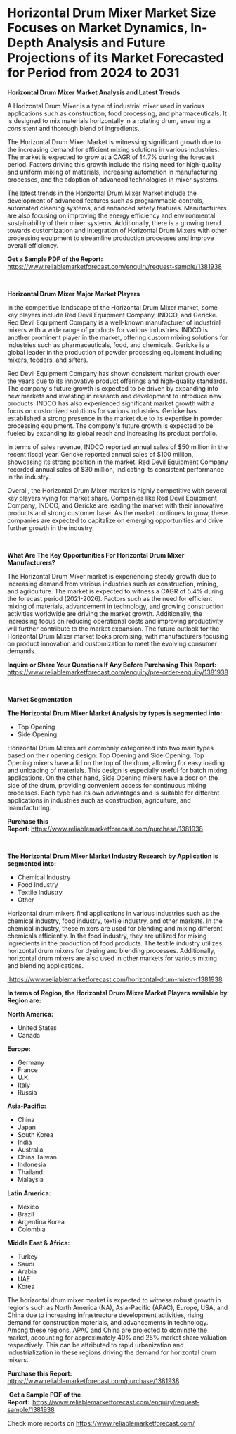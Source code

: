 <p><h1>Horizontal Drum Mixer Market Size Focuses on Market Dynamics, In-Depth Analysis and Future Projections of its Market Forecasted for Period from 2024 to 2031</h1></p><p><strong>Horizontal Drum Mixer Market Analysis and Latest Trends</strong></p>
<p><p>A Horizontal Drum Mixer is a type of industrial mixer used in various applications such as construction, food processing, and pharmaceuticals. It is designed to mix materials horizontally in a rotating drum, ensuring a consistent and thorough blend of ingredients.</p><p>The Horizontal Drum Mixer Market is witnessing significant growth due to the increasing demand for efficient mixing solutions in various industries. The market is expected to grow at a CAGR of 14.7% during the forecast period. Factors driving this growth include the rising need for high-quality and uniform mixing of materials, increasing automation in manufacturing processes, and the adoption of advanced technologies in mixer systems.</p><p>The latest trends in the Horizontal Drum Mixer Market include the development of advanced features such as programmable controls, automated cleaning systems, and enhanced safety features. Manufacturers are also focusing on improving the energy efficiency and environmental sustainability of their mixer systems. Additionally, there is a growing trend towards customization and integration of Horizontal Drum Mixers with other processing equipment to streamline production processes and improve overall efficiency.</p></p>
<p><strong>Get a Sample PDF of the Report:&nbsp;</strong> <a href="https://www.reliablemarketforecast.com/enquiry/request-sample/1381938">https://www.reliablemarketforecast.com/enquiry/request-sample/1381938</a></p>
<p>&nbsp;</p>
<p><strong>Horizontal Drum Mixer Major Market Players</strong></p>
<p><p>In the competitive landscape of the Horizontal Drum Mixer market, some key players include Red Devil Equipment Company, INDCO, and Gericke. Red Devil Equipment Company is a well-known manufacturer of industrial mixers with a wide range of products for various industries. INDCO is another prominent player in the market, offering custom mixing solutions for industries such as pharmaceuticals, food, and chemicals. Gericke is a global leader in the production of powder processing equipment including mixers, feeders, and sifters.</p><p>Red Devil Equipment Company has shown consistent market growth over the years due to its innovative product offerings and high-quality standards. The company's future growth is expected to be driven by expanding into new markets and investing in research and development to introduce new products. INDCO has also experienced significant market growth with a focus on customized solutions for various industries. Gericke has established a strong presence in the market due to its expertise in powder processing equipment. The company's future growth is expected to be fueled by expanding its global reach and increasing its product portfolio.</p><p>In terms of sales revenue, INDCO reported annual sales of $50 million in the recent fiscal year. Gericke reported annual sales of $100 million, showcasing its strong position in the market. Red Devil Equipment Company recorded annual sales of $30 million, indicating its consistent performance in the industry.</p><p>Overall, the Horizontal Drum Mixer market is highly competitive with several key players vying for market share. Companies like Red Devil Equipment Company, INDCO, and Gericke are leading the market with their innovative products and strong customer base. As the market continues to grow, these companies are expected to capitalize on emerging opportunities and drive further growth in the industry.</p></p>
<p>&nbsp;</p>
<p><strong>What Are The Key Opportunities For Horizontal Drum Mixer Manufacturers?</strong></p>
<p><p>The Horizontal Drum Mixer market is experiencing steady growth due to increasing demand from various industries such as construction, mining, and agriculture. The market is expected to witness a CAGR of 5.4% during the forecast period (2021-2026). Factors such as the need for efficient mixing of materials, advancement in technology, and growing construction activities worldwide are driving the market growth. Additionally, the increasing focus on reducing operational costs and improving productivity will further contribute to the market expansion. The future outlook for the Horizontal Drum Mixer market looks promising, with manufacturers focusing on product innovation and customization to meet the evolving consumer demands.</p></p>
<p><strong>Inquire or Share Your Questions If Any Before Purchasing This Report:</strong> <a href="https://www.reliablemarketforecast.com/enquiry/pre-order-enquiry/1381938">https://www.reliablemarketforecast.com/enquiry/pre-order-enquiry/1381938</a></p>
<p>&nbsp;</p>
<p><strong>Market Segmentation</strong></p>
<p><strong>The Horizontal Drum Mixer Market Analysis by types is segmented into:</strong></p>
<p><ul><li>Top Opening</li><li>Side Opening</li></ul></p>
<p><p>Horizontal Drum Mixers are commonly categorized into two main types based on their opening design: Top Opening and Side Opening. Top Opening mixers have a lid on the top of the drum, allowing for easy loading and unloading of materials. This design is especially useful for batch mixing applications. On the other hand, Side Opening mixers have a door on the side of the drum, providing convenient access for continuous mixing processes. Each type has its own advantages and is suitable for different applications in industries such as construction, agriculture, and manufacturing.</p></p>
<p><strong>Purchase this Report:&nbsp;</strong><a href="https://www.reliablemarketforecast.com/purchase/1381938">https://www.reliablemarketforecast.com/purchase/1381938</a></p>
<p>&nbsp;</p>
<p><strong>The Horizontal Drum Mixer Market Industry Research by Application is segmented into:</strong></p>
<p><ul><li>Chemical Industry</li><li>Food Industry</li><li>Textile Industry</li><li>Other</li></ul></p>
<p><p>Horizontal drum mixers find applications in various industries such as the chemical industry, food industry, textile industry, and other markets. In the chemical industry, these mixers are used for blending and mixing different chemicals efficiently. In the food industry, they are utilized for mixing ingredients in the production of food products. The textile industry utilizes horizontal drum mixers for dyeing and blending processes. Additionally, horizontal drum mixers are also used in other markets for various mixing and blending applications.</p></p>
<p><a href="https://www.reliablemarketforecast.com/horizontal-drum-mixer-r1381938">&nbsp;https://www.reliablemarketforecast.com/horizontal-drum-mixer-r1381938</a></p>
<p><strong>In terms of Region, the Horizontal Drum Mixer Market Players available by Region are:</strong></p>
<p>
    <p> <strong> North America: </strong>
        <ul>
            <li>United States</li>
            <li>Canada</li>
        </ul>
        </p> 
    <p> <strong> Europe: </strong>
        <ul>
            <li>Germany</li>
            <li>France</li>
            <li>U.K.</li>
            <li>Italy</li>
            <li>Russia</li>
        </ul>
        </p> 
    <p> <strong> Asia-Pacific: </strong>
        <ul>
            <li>China</li>
            <li>Japan</li>
            <li>South Korea</li>
            <li>India</li>
            <li>Australia</li>
            <li>China Taiwan</li>
            <li>Indonesia</li>
            <li>Thailand</li>
            <li>Malaysia</li>
        </ul>
        </p> 
    <p> <strong> Latin America: </strong>
        <ul>
            <li>Mexico</li>
            <li>Brazil</li>
            <li>Argentina Korea</li>
            <li>Colombia</li>
        </ul>
        </p> 
    <p> <strong> Middle East & Africa: </strong>
        <ul>
            <li>Turkey</li>
            <li>Saudi</li>
            <li>Arabia</li>
            <li>UAE</li>
            <li>Korea</li>
        </ul>
    </p>
    </p>
<p><p>The horizontal drum mixer market is expected to witness robust growth in regions such as North America (NA), Asia-Pacific (APAC), Europe, USA, and China due to increasing infrastructure development activities, rising demand for construction materials, and advancements in technology. Among these regions, APAC and China are projected to dominate the market, accounting for approximately 40% and 25% market share valuation respectively. This can be attributed to rapid urbanization and industrialization in these regions driving the demand for horizontal drum mixers.</p></p>
<p><strong>Purchase this Report: </strong><a href="https://www.reliablemarketforecast.com/purchase/1381938">https://www.reliablemarketforecast.com/purchase/1381938</a></p>
<p>&nbsp;<strong>Get a Sample PDF of the Report:&nbsp;&nbsp;</strong><a href="https://www.reliablemarketforecast.com/enquiry/request-sample/1381938">https://www.reliablemarketforecast.com/enquiry/request-sample/1381938</a></p>
<p><strong></strong></p>
<p>Check more reports on <a href="https://www.reliablemarketforecast.com/">https://www.reliablemarketforecast.com/</a></p>